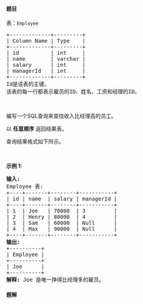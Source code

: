 #### 题目
<p>表：<code>Employee</code>&nbsp;</p>

<pre>
+-------------+---------+
| Column Name | Type    |
+-------------+---------+
| id          | int     |
| name        | varchar |
| salary      | int     |
| managerId   | int     |
+-------------+---------+
Id是该表的主键。
该表的每一行都表示雇员的ID、姓名、工资和经理的ID。
</pre>

<p>&nbsp;</p>

<p>编写一个SQL查询来查找收入比经理高的员工。</p>

<p>以 <strong>任意顺序</strong> 返回结果表。</p>

<p>查询结果格式如下所示。</p>

<p>&nbsp;</p>

<p><strong>示例 1:</strong></p>

<pre>
<strong>输入:</strong> 
Employee 表:
+----+-------+--------+-----------+
| id | name  | salary | managerId |
+----+-------+--------+-----------+
| 1  | Joe   | 70000  | 3         |
| 2  | Henry | 80000  | 4         |
| 3  | Sam   | 60000  | Null      |
| 4  | Max   | 90000  | Null      |
+----+-------+--------+-----------+
<strong>输出:</strong> 
+----------+
| Employee |
+----------+
| Joe      |
+----------+
<strong>解释:</strong> Joe 是唯一挣得比经理多的雇员。</pre>


 #### 题解